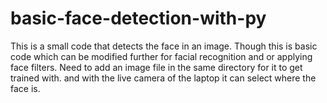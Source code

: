 # basic-face-detection-with-py
This is a small code that detects the face in an image. Though this is basic code which can be modified further for facial recognition and or applying face filters. Need to add an image file in the same directory for it to get trained with. and with the live camera of the laptop it can select where the face is.
